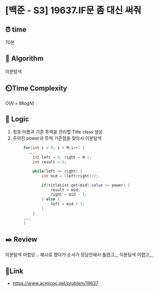# [백준 - S3] 19637.IF문 좀 대신 써줘

## ⏰  **time**
70분

## :pushpin: **Algorithm**
이분탐색

## ⏲️**Time Complexity**
$O(N + M log N)$

## :round_pushpin: **Logic**
1. 칭호 이름과 기준 투력을 관리할 Title class 생성
2. 주어진 power과 투력 기준점을 찾아서 이분탐색
```java
        for(int i = 0; i < M;i++) {
          ...  
            int left = 0, right = N-1;
            int result = 0;

            while(left <= right) {
                int mid = (left+right)/2;

                if(titleList.get(mid).value >= power) {
                    result = mid;
                    right = mid - 1;
                } else {
                    left = mid + 1;
                }  
            }
        ...
        }
```

## :black_nib: **Review**
이분탐색 어렵당... 해시로 했다가 순서가 장담안돼서 틀렸고,,, 이분탐색 어렵고,,,

## 📡**Link**
- https://www.acmicpc.net/problem/19637
